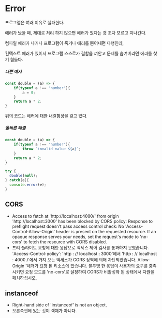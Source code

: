 # Error

프로그램은 여러 이유로 실패한다.

에러가 났을 때, 제대로 처리 하지 않으면 에러가 있다는 것 조차 모르고 지나간다. 



컴파일 에러가 나거나 프로그램이 죽거나 에러를 뿜어내면 다행인데, 

컨텍스트 에러가 있어서 프로그램 스스로가 결함을 껴안고 문제를 숨겨버리면 에러를 찾기 힘들다. 



##### 나쁜 예시

```javascript
const double = (a) => {
    if(typeof a !== "number"){
        a = 0;
    }
    return a * 2;
}
```

위의 코드는 에러에 대한 내결함성을 갖고 있다. 



##### 올바른 해결

```javascript
const double = (a) => {
    if(typeof a !== "number"){
		throw `invalid value ${a}`;
    }
    return a * 2;
}

try {
  double(null);
} catch(e){
  console.error(e);
}
```











## CORS

- Access to fetch at 'http://localhost:4000/' from origin 'http://localhost:3000' has been blocked by CORS policy: Response to preflight request doesn't pass access control check: No 'Access-Control-Allow-Origin' header is present on the requested resource. If an opaque response serves your needs, set the request's mode to 'no-cors' to fetch the resource with CORS disabled.
- 프리 플라이트 요청에 대한 응답으로 액세스 제어 검사를 통과하지 못했습니다. 'Access-Control-policy': 'http : // localhost : 3000'에서 'http : // localhost : 4000 /'에서 가져 오는 액세스가 CORS 정책에 의해 차단되었습니다. Allow-Origin '헤더가 요청 된 리소스에 있습니다. 불투명 한 응답이 사용자의 요구를 충족 시키면 요청 모드를 'no-cors'로 설정하여 CORS가 비활성화 된 상태에서 자원을 페치하십시오.



## instanceof

- Right-hand side of 'instanceof' is not an object, 
- 오른쪽편에 있는 것이 객체가 아니다.

